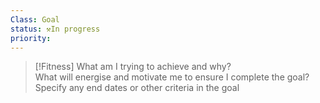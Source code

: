 ```yaml
---
Class: Goal
status: ⚒️In progress
priority: 
---
```



>[!Fitness] 
What am I trying to achieve and why?  
 What will energise and motivate me to ensure I complete the goal?
 Specify any end dates or other criteria in the goal


